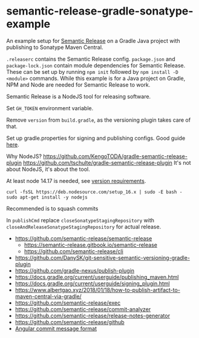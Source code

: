 # semantic-release-gradle-sonatype-example

An example setup for [Semantic Release](https://github.com/semantic-release/semantic-release) on a Gradle Java project
with publishing to Sonatype Maven Central.

`.releaserc` contains the Semantic Release config.
`package.json` and `package-lock.json` contain module dependencies for Semantic Release.
These can be set up by running `npm init` followed by `npm install -D <module>` commands.
While this example is for a Java project on Gradle, NPM and Node are needed for Semantic Release to work.

Semantic Release is a NodeJS tool for releasing software.

Set `GH_TOKEN` environment variable.

Remove `version` from `build.gradle`, as the versioning plugin takes care of that.

Set up gradle.properties for signing and publishing configs.
Good guide [here](https://www.albertgao.xyz/2018/01/18/how-to-publish-artifact-to-maven-central-via-gradle/).

Why NodeJS?
https://github.com/KengoTODA/gradle-semantic-release-plugin
https://github.com/tschulte/gradle-semantic-release-plugin
It's not about NodeJS, it's about the tool.

At least node 14.17 is needed, see [version requirements](https://github.com/semantic-release/semantic-release/blob/master/docs/support/node-version.md).
```shell
curl -fsSL https://deb.nodesource.com/setup_16.x | sudo -E bash -
sudo apt-get install -y nodejs
```

Recommended is to squash commits

In `publishCmd` replace `closeSonatypeStagingRepository` with `closeAndReleaseSonatypeStagingRepository` for actual release.

* https://github.com/semantic-release/semantic-release
    * https://semantic-release.gitbook.io/semantic-release
    * https://github.com/semantic-release/cli
* https://github.com/DanySK/git-sensitive-semantic-versioning-gradle-plugin
* https://github.com/gradle-nexus/publish-plugin
* https://docs.gradle.org/current/userguide/publishing_maven.html
* https://docs.gradle.org/current/userguide/signing_plugin.html
* https://www.albertgao.xyz/2018/01/18/how-to-publish-artifact-to-maven-central-via-gradle/
* https://github.com/semantic-release/exec
* https://github.com/semantic-release/commit-analyzer
* https://github.com/semantic-release/release-notes-generator
* https://github.com/semantic-release/github
* [Angular commit message format](https://github.com/angular/angular/blob/main/CONTRIBUTING.md#-commit-message-format)
